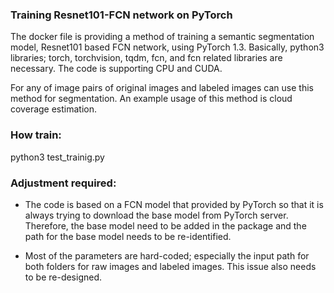 ### Training Resnet101-FCN network on PyTorch

The docker file is providing a method of training a semantic segmentation model, Resnet101 based FCN network, using PyTorch 1.3. Basically, python3 libraries; torch, torchvision, tqdm, fcn, and fcn related libraries are necessary. The code is supporting CPU and CUDA.

For any of image pairs of original images and labeled images can use this method for segmentation. An example usage of this method is cloud coverage estimation.

### How train:

python3 test_trainig.py

### Adjustment required:

- The code is based on a FCN model that provided by PyTorch so that it is always trying to download the base model from PyTorch server. Therefore, the base model need to be added in the package and the path for the base model needs to be re-identified.

- Most of the parameters are hard-coded; especially the input path for both folders for raw images and labeled images. This issue also needs to be re-designed.
